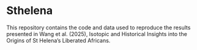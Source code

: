 # Sthelena
This repository contains the code and data used to reproduce the results presented in Wang et al. (2025), Isotopic and Historical Insights into the Origins of St Helena’s Liberated Africans.

